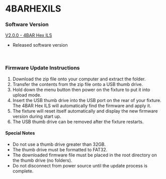 # 4BARHEXILS

### Software Version

[V2.0.0 - 4BAR Hex ILS](https://github.com/Chauvet-DJ/4BARHEXILS/tree/54d465268dffbf3ebcc1a6fbe93718a5a1138377/Firmware)
- Released software version

&nbsp;  

### Firmware Update Instructions
1. Download the zip file onto your computer and extract the folder.
2. Transfer the contents from the zip file onto a USB thumb drive.
3. Hold down the menu button then power on the fixture to put it into upload mode.
4. Insert the USB thumb drive into the USB port on the rear of your fixture. The 4BAR Hex ILS will automatically find the firmware and apply it.
5. The fixture will reset itself automatically and display the new firmware version during start up.
6. The USB thumb drive can be removed after the fixture restarts.

#### Special Notes
* Do not use a thumb drive greater than 32GB.
* The thumb drive must be formatted to FAT32.
* The downloaded firmware file must be placed in the root directory on the thumb drive (no folders).
* Do not disconnect from power source until the update process is complete.
